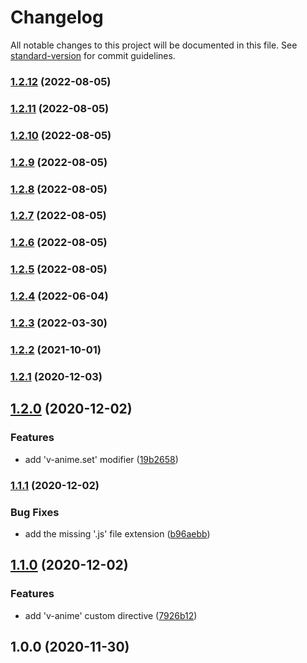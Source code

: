 # Changelog

All notable changes to this project will be documented in this file. See [standard-version](https://github.com/conventional-changelog/standard-version) for commit guidelines.

### [1.2.12](https://github.com/deadfan/nuxt-animejs/compare/v1.2.11...v1.2.12) (2022-08-05)

### [1.2.11](https://github.com/deadfan/nuxt-animejs/compare/v1.2.10...v1.2.11) (2022-08-05)

### [1.2.10](https://github.com/deadfan/nuxt-animejs/compare/v1.2.9...v1.2.10) (2022-08-05)

### [1.2.9](https://github.com/deadfan/nuxt-animejs/compare/v1.2.8...v1.2.9) (2022-08-05)

### [1.2.8](https://github.com/deadfan/nuxt-animejs/compare/v1.2.7...v1.2.8) (2022-08-05)

### [1.2.7](https://github.com/deadfan/nuxt-animejs/compare/v1.2.6...v1.2.7) (2022-08-05)

### [1.2.6](https://github.com/deadfan/nuxt-animejs/compare/v1.2.4...v1.2.6) (2022-08-05)

### [1.2.5](https://github.com/deadfan/nuxt-animejs/compare/v1.2.4...v1.2.5) (2022-08-05)

### [1.2.4](https://github.com/deadfan/nuxt-animejs/compare/v1.2.3...v1.2.4) (2022-06-04)

### [1.2.3](https://github.com/deadfan/nuxt-animejs/compare/v1.2.2...v1.2.3) (2022-03-30)

### [1.2.2](https://github.com/deadfan/nuxt-animejs/compare/v1.2.1...v1.2.2) (2021-10-01)

### [1.2.1](https://github.com/deadfan/nuxt-animejs/compare/v1.2.0...v1.2.1) (2020-12-03)

## [1.2.0](https://github.com/deadfan/nuxt-animejs/compare/v1.1.1...v1.2.0) (2020-12-02)


### Features

* add 'v-anime.set' modifier ([19b2658](https://github.com/deadfan/nuxt-animejs/commit/19b26587753132b3103b189cd38b3bdba2343942))

### [1.1.1](https://github.com/deadfan/nuxt-animejs/compare/v1.1.0...v1.1.1) (2020-12-02)


### Bug Fixes

* add the missing '.js' file extension ([b96aebb](https://github.com/deadfan/nuxt-animejs/commit/b96aebb8148446ae2aaaec8fef1664091806963c))

## [1.1.0](https://github.com/deadfan/nuxt-animejs/compare/v1.0.0...v1.1.0) (2020-12-02)


### Features

* add 'v-anime' custom directive ([7926b12](https://github.com/deadfan/nuxt-animejs/commit/7926b129031695762ab18e571091cff0a13df1a0))

## 1.0.0 (2020-11-30)
